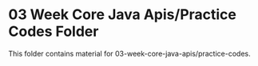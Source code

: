 # 03 Week Core Java Apis/Practice Codes Folder

This folder contains material for 03-week-core-java-apis/practice-codes.